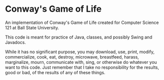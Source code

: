 # Conway's Game of Life
An implementation of Conway's Game of Life created for Computer Science 121 at Ball State University.

This code is meant for practice of Java, classes, and possibly Swing and Javadocs.  

While it has no significant purpose, you may download, use, print, modify, commercialize, cook, eat, destroy, microwave, breastfeed, harass, marginalize, mourn, communicate with, sing, or otherwise do whatever you want to this code.  Just remember that I take no responsibility for the results, good or bad, of the results of any of these things.
